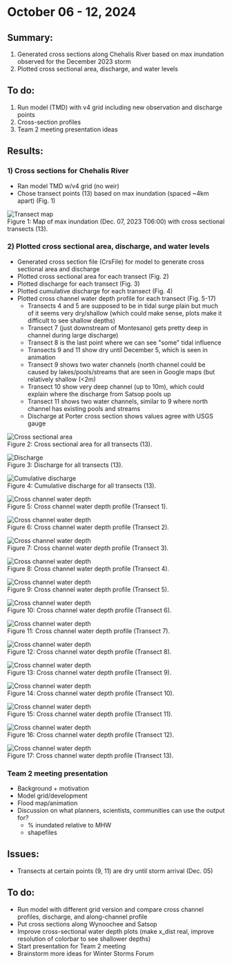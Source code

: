 # October 06 - 12, 2024

## Summary:
1) Generated cross sections along Chehalis River based on max inundation observed for the December 2023 storm<br>
2) Plotted cross sectional area, discharge, and water levels<br> 


## To do:
1) Run model (TMD) with v4 grid including new observation and discharge points<br>
2) Cross-section profiles<br>
3) Team 2 meeting presentation ideas<br>


## Results:
### 1) Cross sections for Chehalis River<br>
- Ran model TMD w/v4 grid (no weir)
- Chose transect points (13) based on max inundation (spaced ~4km apart) (Fig. 1)

![Transect map](../Figures/101024meeting/Job21216554_TMDv4_transectmap.png)<br>
Figure 1: Map of max inundation (Dec. 07, 2023 T06:00) with cross sectional transects (13).

### 2) Plotted cross sectional area, discharge, and water levels<br>
- Generated cross section file (CrsFile) for model to generate cross sectional area and discharge
- Plotted cross sectional area for each transect (Fig. 2)
- Plotted discharge for each transect (Fig. 3)
- Plotted cumulative discharge for each transect (Fig. 4)
- Plotted cross channel water depth profile for each transect (Fig. 5-17)
	- Transects 4 and 5 are supposed to be in tidal surge plain but much of it seems very dry/shallow (which could make sense, plots make it difficult to see shallow depths)
	- Transect 7 (just downstream of Montesano) gets pretty deep in channel during large discharge)
	- Transect 8 is the last point where we can see "some" tidal influence
	- Transects 9 and 11 show dry until December 5, which is seen in animation
	- Transect 9 shows two water channels (north channel could be caused by lakes/pools/streams that are seen in Google maps (but relatively shallow (<2m)
	- Transect 10 show very deep channel (up to 10m), which could explain where the discharge from Satsop pools up
	- Transect 11 shows two water channels, similar to 9 where north channel has existing pools and streams
	- Discharge at Porter cross section shows values agree with USGS gauge

![Cross sectional area](../Figures/101024meeting/Job21216554_TMDv4_transectarea.png)<br>
Figure 2: Cross sectional area for all transects (13).

![Discharge](../Figures/101024meeting/Job21216554_TMDv4_transectdischarge.png)<br>
Figure 3: Discharge for all transects (13).

![Cumulative discharge](../Figures/101024meeting/Job21216554_TMDv4_transectcumdischarge.png)<br>
Figure 4: Cumulative discharge for all transects (13).

![Cross channel water depth](../Figures/101024meeting/Job21216554_TMDv4_CH01.png)<br>
Figure 5: Cross channel water depth profile (Transect 1).

![Cross channel water depth](../Figures/101024meeting/Job21216554_TMDv4_CH02.png)<br>
Figure 6: Cross channel water depth profile (Transect 2).

![Cross channel water depth](../Figures/101024meeting/Job21216554_TMDv4_CH03.png)<br>
Figure 7: Cross channel water depth profile (Transect 3).

![Cross channel water depth](../Figures/101024meeting/Job21216554_TMDv4_CH04.png)<br>
Figure 8: Cross channel water depth profile (Transect 4).

![Cross channel water depth](../Figures/101024meeting/Job21216554_TMDv4_CH05.png)<br>
Figure 9: Cross channel water depth profile (Transect 5).

![Cross channel water depth](../Figures/101024meeting/Job21216554_TMDv4_CH06.png)<br>
Figure 10: Cross channel water depth profile (Transect 6).

![Cross channel water depth](../Figures/101024meeting/Job21216554_TMDv4_CH07.png)<br>
Figure 11: Cross channel water depth profile (Transect 7).

![Cross channel water depth](../Figures/101024meeting/Job21216554_TMDv4_CH08.png)<br>
Figure 12: Cross channel water depth profile (Transect 8).

![Cross channel water depth](../Figures/101024meeting/Job21216554_TMDv4_CH09.png)<br>
Figure 13: Cross channel water depth profile (Transect 9).

![Cross channel water depth](../Figures/101024meeting/Job21216554_TMDv4_CH10.png)<br>
Figure 14: Cross channel water depth profile (Transect 10).

![Cross channel water depth](../Figures/101024meeting/Job21216554_TMDv4_CH11.png)<br>
Figure 15: Cross channel water depth profile (Transect 11).

![Cross channel water depth](../Figures/101024meeting/Job21216554_TMDv4_CH12.png)<br>
Figure 16: Cross channel water depth profile (Transect 12).

![Cross channel water depth](../Figures/101024meeting/Job21216554_TMDv4_CH13.png)<br>
Figure 17: Cross channel water depth profile (Transect 13).


### Team 2 meeting presentation
- Background + motivation
- Model grid/development
- Flood map/animation
- Discussion on what planners, scientists, communities can use the output for?
	- % inundated relative to MHW
	- shapefiles


## Issues:
- Transects at certain points (9, 11) are dry until storm arrival (Dec. 05)


## To do:
- Run model with different grid version and compare cross channel profiles, discharge, and along-channel profile
- Put cross sections along Wynoochee and Satsop
- Improve cross-sectional water depth plots (make x_dist real, improve resolution of colorbar to see shallower depths)
- Start presentation for Team 2 meeting
- Brainstorm more ideas for Winter Storms Forum
